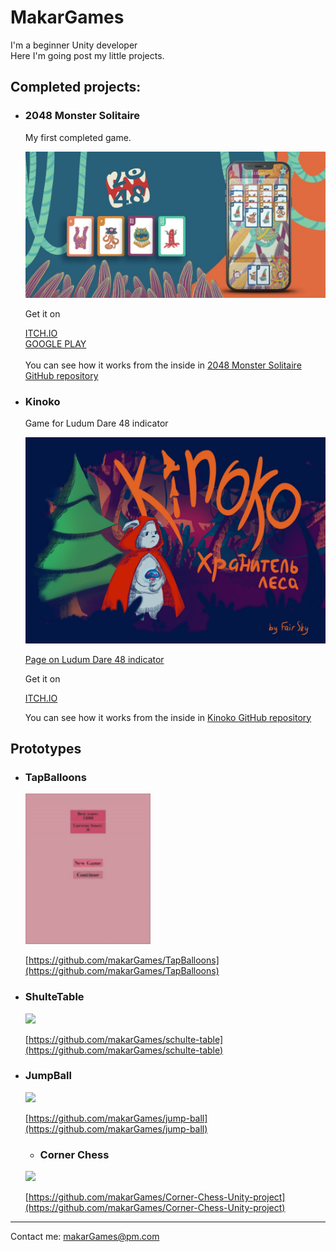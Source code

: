 # MakarGames
I'm a beginner Unity developer<br>
Here I'm going post my little projects.

## Сompleted projects:

- ### 2048 Monster Solitaire
  My first completed game.<br>

  <img src = "./images/banner.jpg">


  Get it on 
 
  [ITCH.IO](https://makargames.itch.io/2048-monster-solitaire)<br>
  [GOOGLE PLAY](https://play.google.com/store/apps/details?id=com.makar.dva)<br><br>
  You can see how it works from the inside in 
  [2048 Monster Solitaire GitHub repository](https://github.com/makarGames/2048-Monster-Solitaire-WebGL)
  
- ### Kinoko
  Game for Ludum Dare 48 indicator
    
  <img src = "https://github.com/makarGames/Kinoko-Unity-project/blob/04020cde9da70b625a4571e2ceeb901d70b61b99/Media/banner.jpg">
    
  [Page on Ludum Dare 48 indicator](https://itch.io/jam/ludum-dare-48-indikator/rate/1015104)
    
  Get it on 
     
  [ITCH.IO](https://makargames.itch.io/kinoko)
     
  You can see how it works from the inside in 
  [Kinoko GitHub repository](https://github.com/makarGames/Kinoko-Unity-project)
    
    
## Prototypes
- ### TapBalloons
  <img src = "./images/TapBalloons.gif" width = 200>
  <br>
  
  [https://github.com/makarGames/TapBalloons](https://github.com/makarGames/TapBalloons)
  
- ### ShulteTable
  <img src = "https://github.com/makarGames/schulte-table/blob/b73f4fcf809c152e74ea26a730c2fb7d5dc66c69/gameplay.gif" width = 200>
  <br>

  [https://github.com/makarGames/schulte-table](https://github.com/makarGames/schulte-table)
- ### JumpBall
  
  <img src = "https://github.com/makarGames/jump-ball/blob/71108f09cf0ddfc35b97f90953ed3d4fc0ddf4d0/gameplay.gif">
  <br>

  [https://github.com/makarGames/jump-ball](https://github.com/makarGames/jump-ball)
  
  - ### Corner Chess
  [![](https://j.gifs.com/08Vy3X.gif)](https://youtu.be/8Z1JQeV6xYg)
  <br>

  [https://github.com/makarGames/Corner-Chess-Unity-project](https://github.com/makarGames/Corner-Chess-Unity-project)
***
Contact me: makarGames@pm.com
